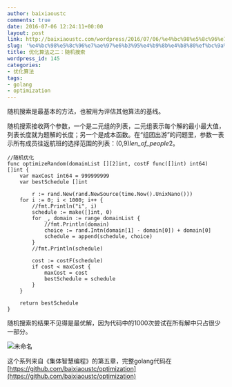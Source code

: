 ```yaml
---
author: baixiaoustc
comments: true
date: 2016-07-06 12:24:11+00:00
layout: post
link: http://baixiaoustc.com/wordpress/2016/07/06/%e4%bc%98%e5%8c%96%e7%ae%97%e6%b3%95%e4%b9%8b%e4%b8%80%ef%bc%9a%e9%9a%8f%e6%9c%ba%e6%90%9c%e7%b4%a2/
slug: '%e4%bc%98%e5%8c%96%e7%ae%97%e6%b3%95%e4%b9%8b%e4%b8%80%ef%bc%9a%e9%9a%8f%e6%9c%ba%e6%90%9c%e7%b4%a2'
title: 优化算法之二：随机搜索
wordpress_id: 145
categories:
- 优化算法
tags:
- golang
- optimization
---
```


随机搜索是最基本的方法，也被用为评估其他算法的基线。

随机搜索接收两个参数，一个是二元组的列表，二元组表示每个解的最小最大值，列表长度就为题解的长度；另一个是成本函数。在“组团出游”的问题里，参数一表示所有成员往返航班的选择范围的列表：(0,9)*len_of_people*2。

    
    //随机优化
    func optimizeRandom(domainList [][2]int, costF func([]int) int64) []int {
    	var maxCost int64 = 999999999
    	var bestSchedule []int
    
            r := rand.New(rand.NewSource(time.Now().UnixNano()))
    	for i := 0; i < 1000; i++ {
    		//fmt.Println("i", i)
    		schedule := make([]int, 0)
    		for _, domain := range domainList {
    			//fmt.Println(domain)
    			choice := rand.Intn(domain[1] - domain[0]) + domain[0]
    			schedule = append(schedule, choice)
    		}
    		//fmt.Println(schedule)
    
    		cost := costF(schedule)
    		if cost < maxCost {
    			maxCost = cost
    			bestSchedule = schedule
    		}
    	}
    
    	return bestSchedule
    }
    
    


随机搜索的结果不见得是最优解，因为代码中的1000次尝试在所有解中只占很少一部分。

![未命名](http://baixiaoustc.com/wordpress/wp-content/uploads/2016/07/未命名.png)

这个系列来自《集体智慧编程》的第五章，完整golang代码在[https://github.com/baixiaoustc/optimization](https://github.com/baixiaoustc/optimization)
